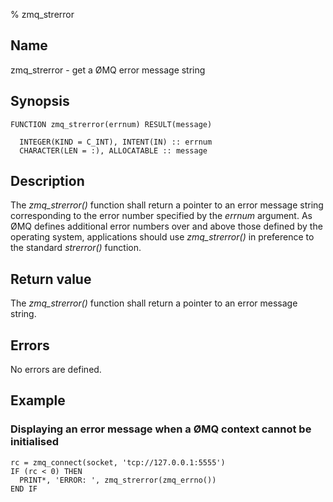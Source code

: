 % zmq_strerror


Name
----

zmq_strerror - get a ØMQ error message string


Synopsis
--------

~~~{.synopsis}
FUNCTION zmq_strerror(errnum) RESULT(message)

  INTEGER(KIND = C_INT), INTENT(IN) :: errnum
  CHARACTER(LEN = :), ALLOCATABLE :: message
~~~


Description
-----------

The *zmq_strerror()* function shall return a pointer to an error message string
corresponding to the error number specified by the _errnum_ argument. As ØMQ
defines additional error numbers over and above those defined by the operating
system, applications should use *zmq_strerror()* in preference to the standard
_strerror()_ function.


Return value
------------

The *zmq_strerror()* function shall return a pointer to an error message
string.


Errors
------

No errors are defined.


Example
-------

### Displaying an error message when a ØMQ context cannot be initialised

~~~{.example}
rc = zmq_connect(socket, 'tcp://127.0.0.1:5555')
IF (rc < 0) THEN
  PRINT*, 'ERROR: ', zmq_strerror(zmq_errno())
END IF
~~~
